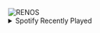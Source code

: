 <div align="justify">
<picture>
    <source media="(prefers-color-scheme: dark)" srcset="https://i.ibb.co/LRp9Yg6/output-gif.gif">
    <source media="(prefers-color-scheme: light)" srcset="https://i.ibb.co/LRp9Yg6/output-gif.gif">
    <img alt="RENOS" src="https://i.ibb.co/LRp9Yg6/output-gif.gif">
</picture>
<details>
<summary>Spotify Recently Played</summary>
<img src="https://spotify-recently-played-readme.vercel.app/api?user=31d6d6zerc5ct6kck32na2ozsqf4&unique=1&width=400" alt="Spotify" />
</details>
</div>

<!-- Image deletion URL: https://ibb.co/c3T2k8t/d765bcf61830126f5f0f3492bc39e3f7 -->
